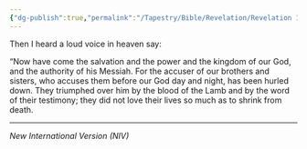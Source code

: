 ```yaml
---
{"dg-publish":true,"permalink":"/Tapestry/Bible/Revelation/Revelation 12_10-11/","title":"Revelation 12:10-11","hide":true,"tags":["bible-verse","bible-verse"],"dgHomeLink":true,"dgShowLocalGraph":true,"dgEnableSearch":true}
---
```


Then I heard a loud voice in heaven say:

“Now have come the salvation and the power and the kingdom of our God, and the authority of his Messiah. For the accuser of our brothers and sisters, who accuses them before our God day and night, has been hurled down. They triumphed over him by the blood of the Lamb and by the word of their testimony; they did not love their lives so much as to shrink from death.



---
*New International Version (NIV)*